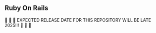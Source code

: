 Ruby On Rails
-------

🚂 🚂 🚂  EXPECTED RELEASE DATE FOR THIS REPOSITORY WILL BE LATE 2025!!! 🚂 🚂 🚂 
